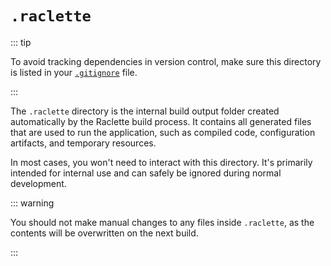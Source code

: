 # `.raclette`

::: tip

To avoid tracking dependencies in version control, make sure this directory is listed in your [`.gitignore`](/docs/directory-structure/gitignore.md) file.

:::

The `.raclette` directory is the internal build output folder created automatically by the Raclette build process. It contains all generated files that are used to run the application, such as compiled code, configuration artifacts, and temporary resources.

In most cases, you won't need to interact with this directory. It's primarily intended for internal use and can safely be ignored during normal development.

::: warning

You should not make manual changes to any files inside `.raclette`, as the contents will be overwritten on the next build.

:::
